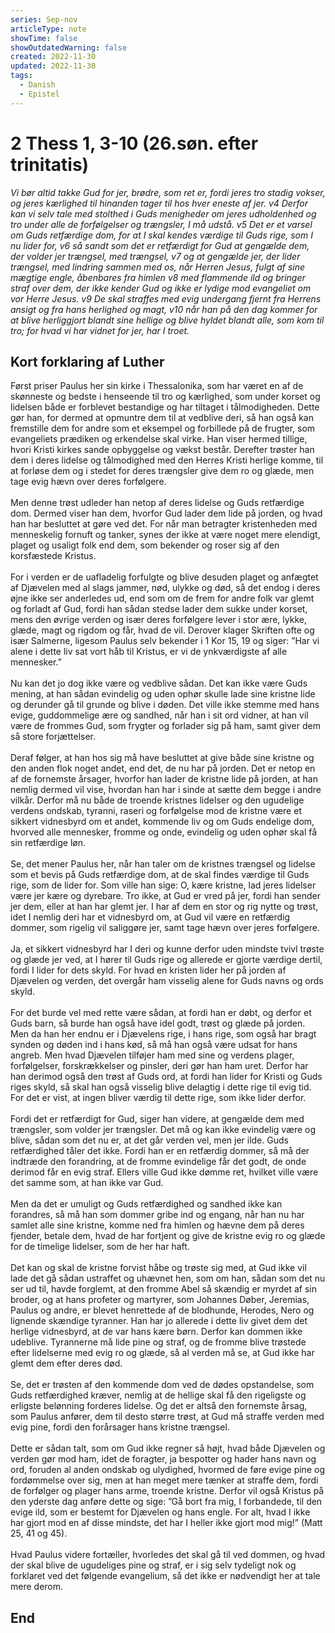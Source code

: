 ```yaml
---
series: Sep-nov
articleType: note
showTime: false
showOutdatedWarning: false
created: 2022-11-30
updated: 2022-11-30
tags:
  - Danish
  - Epistel
---
```


# 2 Thess 1, 3-10 (26.søn. efter trinitatis)
*Vi bør altid takke Gud for jer, brødre, som ret er, fordi jeres tro stadig vokser, og jeres kærlighed til hinanden tager til hos hver eneste af jer. v4 Derfor kan vi selv tale med stolthed i Guds menigheder om jeres udholdenhed og tro under alle de forfølgelser og trængsler, I må udstå. v5 Det er et varsel om Guds retfærdige dom, for at I skal kendes værdige til Guds rige, som I nu lider for, v6 så sandt som det er retfærdigt for Gud at gengælde dem, der volder jer trængsel, med trængsel, v7 og at gengælde jer, der lider trængsel, med lindring sammen med os, når Herren Jesus, fulgt af sine mægtige engle, åbenbares fra himlen v8 med flammende ild og bringer straf over dem, der ikke kender Gud og ikke er lydige mod evangeliet om vor Herre Jesus. v9 De skal straffes med evig undergang fjernt fra Herrens ansigt og fra hans herlighed og magt, v10 når han på den dag kommer for at blive herliggjort blandt sine hellige og blive hyldet blandt alle, som kom til tro; for hvad vi har vidnet for jer, har I troet.*

## Kort forklaring af Luther
Først priser Paulus her sin kirke i Thessalonika, som har været en af de skønneste og bedste i henseende til tro og kærlighed, som under korset og lidelsen både er forblevet bestandige og har tiltaget i tålmodigheden. Dette gør han, for dermed at opmuntre dem til at vedblive deri, så han også kan fremstille dem for andre som et eksempel og forbillede på de frugter, som evangeliets prædiken og erkendelse skal virke. Han viser hermed tillige, hvori Kristi kirkes sande opbyggelse og vækst består. Derefter trøster han dem i deres lidelse og tålmodighed med den Herres Kristi herlige komme, til at forløse dem og i stedet for deres trængsler give dem ro og glæde, men tage evig hævn over deres forfølgere.  
&nbsp;  
Men denne trøst udleder han netop af deres lidelse og Guds retfærdige dom. Dermed viser han dem, hvorfor Gud lader dem lide på jorden, og hvad han har besluttet at gøre ved det. For når man betragter kristenheden med menneskelig fornuft og tanker, synes der ikke at være noget mere elendigt, plaget og usaligt folk end dem, som bekender og roser sig af den korsfæstede Kristus.  
&nbsp;  
For i verden er de uafladelig forfulgte og blive desuden plaget og anfægtet af Djævelen med al slags jammer, nød, ulykke og død, så det endog i deres øjne ikke ser anderledes ud, end som om de frem for andre folk var glemt og forladt af Gud, fordi han sådan stedse lader dem sukke under korset, mens den øvrige verden og især deres forfølgere lever i stor ære, lykke, glæde, magt og rigdom og får, hvad de vil. Derover klager Skriften ofte og især Salmerne, ligesom Paulus selv bekender i 1 Kor 15, 19 og siger: ”Har vi alene i dette liv sat vort håb til Kristus, er vi de ynkværdigste af alle mennesker.”  
&nbsp;  
Nu kan det jo dog ikke være og vedblive sådan. Det kan ikke være Guds mening, at han sådan evindelig og uden ophør skulle lade sine kristne lide og derunder gå til grunde og blive i døden. Det ville ikke stemme med hans evige, guddommelige ære og sandhed, når han i sit ord vidner, at han vil være de frommes Gud, som frygter og forlader sig på ham, samt giver
dem så store forjættelser.  
&nbsp;  
Deraf følger, at han hos sig må have besluttet at give både sine kristne og den anden flok noget andet, end det, de nu har på jorden. Det er netop en af de fornemste årsager, hvorfor han lader de kristne lide på jorden, at han nemlig dermed vil vise, hvordan han har i sinde at sætte dem begge i andre vilkår. Derfor må nu både de troende kristnes lidelser og den ugudelige verdens ondskab, tyranni, raseri og forfølgelse mod de kristne være et sikkert vidnesbyrd om et andet, kommende liv og om Guds endelige dom, hvorved alle mennesker, fromme og onde, evindelig og uden ophør skal få sin retfærdige løn.  
&nbsp;  
Se, det mener Paulus her, når han taler om de kristnes trængsel og lidelse som et bevis på Guds retfærdige dom, at de skal findes værdige til Guds rige, som de lider for. Som ville han sige: O, kære kristne, lad jeres lidelser være jer kære og dyrebare. Tro ikke, at Gud er vred på jer, fordi han sender jer dem, eller at han har glemt jer. I har af dem en stor og rig nytte og trøst, idet I nemlig deri har et vidnesbyrd om, at Gud vil være en retfærdig dommer, som rigelig vil saliggøre jer, samt tage hævn over jeres forfølgere.  
&nbsp;  
Ja, et sikkert vidnesbyrd har I deri og kunne derfor uden mindste tvivl trøste og glæde jer ved, at I hører til Guds rige og allerede er gjorte værdige dertil, fordi I lider for dets skyld. For hvad en kristen lider her på jorden af Djævelen og verden, det overgår ham visselig alene for Guds navns og ords skyld.  
&nbsp;  
For det burde vel med rette være sådan, at fordi han er døbt, og derfor et Guds barn, så burde han også have idel godt, trøst og glæde på jorden. Men da han her endnu er i Djævelens rige, i hans rige, som også har bragt synden og døden ind i hans kød, så må han også være udsat for hans angreb. Men hvad Djævelen tilføjer ham med sine og verdens plager, forfølgelser, forskrækkelser og pinsler, deri gør han ham uret. Derfor har han derimod også den trøst af Guds ord, at fordi han lider for Kristi og Guds riges skyld, så skal han også visselig blive delagtig i dette rige til evig tid. For det er vist, at ingen bliver værdig til dette rige, som ikke lider derfor.  
&nbsp;  
Fordi det er retfærdigt for Gud, siger han videre, at gengælde dem med trængsler, som volder jer trængsler. Det må og kan ikke evindelig være og blive, sådan som det nu er, at det går verden vel, men jer ilde. Guds retfærdighed tåler det ikke. Fordi han er en retfærdig dommer, så må der indtræde den forandring, at de fromme evindelige får det godt, de onde
derimod får en evig straf. Ellers ville Gud ikke dømme ret, hvilket ville være det samme som, at han ikke var Gud.  
&nbsp;  
Men da det er umuligt og Guds retfærdighed og sandhed ikke kan forandres, så må han som dommer gribe ind og engang, når han nu har samlet alle sine kristne, komme ned fra himlen og hævne dem på deres fjender, betale dem, hvad de har fortjent og give de kristne evig ro og glæde for de timelige lidelser, som de her har haft.  
&nbsp;  
Det kan og skal de kristne forvist håbe og trøste sig med, at Gud ikke vil lade det gå sådan ustraffet og uhævnet hen, som om han, sådan som det nu ser ud til, havde forglemt, at den fromme Abel så skændig er myrdet af sin broder, og at hans profeter og martyrer, som Johannes Døber, Jeremias, Paulus og andre, er blevet henrettede af de blodhunde, Herodes, Nero og lignende skændige tyranner. Han har jo allerede i dette liv givet dem det herlige vidnesbyrd, at de var hans kære børn. Derfor kan dommen ikke udeblive. Tyrannerne må lide pine og straf, og de fromme blive trøstede efter lidelserne med evig ro og glæde, så al verden må se, at Gud ikke har glemt dem efter deres død.  
&nbsp;  
Se, det er trøsten af den kommende dom ved de dødes opstandelse, som Guds retfærdighed kræver, nemlig at de hellige skal få den rigeligste og erligste belønning forderes lidelse. Og det er altså den fornemste årsag, som Paulus anfører, dem til desto større trøst, at Gud må straffe verden med evig pine, fordi den forårsager hans kristne trængsel.  
&nbsp;  
Dette er sådan talt, som om Gud ikke regner så højt, hvad både Djævelen og verden gør mod ham, idet de foragter, ja bespotter og hader hans navn og ord, foruden al anden ondskab og ulydighed, hvormed de føre evige pine og fordømmelse over sig, men at han meget mere tænker at straffe dem, fordi de forfølger og plager hans arme, troende kristne. Derfor vil også Kristus på den yderste dag anføre dette og sige: ”Gå bort fra mig, I forbandede, til den evige ild, som er bestemt for Djævelen og hans engle. For alt, hvad I ikke har gjort mod en af disse mindste, det har I heller ikke gjort mod mig!” (Matt 25, 41 og 45).  
&nbsp;  
Hvad Paulus videre fortæller, hvorledes det skal gå til ved dommen, og hvad der skal blive de ugudeliges pine og straf, er i sig selv tydeligt nok og forklaret ved det følgende evangelium, så det ikke er nødvendigt her at tale mere derom.

## End
<!-- 
Dr. Martin Luther's Church-Postil 
Original source: https://lutherdansk.dk
by Priest Finn B. Andersen.
Copied and processed into md-format 
by lovkyndig 2023.
-->